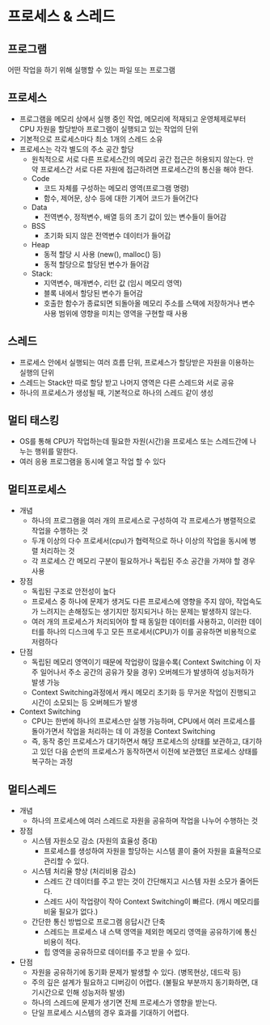 # 프로세스 & 스레드

## 프로그램

어떤 작업을 하기 위해 실행할 수 있는 파일 또는 프로그램

## 프로세스

- 프로그램을 메모리 상에서 실행 중인 작업, 메모리에 적재되고 운영체제로부터 CPU 자원을 할당받아 프로그램이 실행되고 있는 작업의 단위
- 기본적으로 프로세스마다 최소 1개의 스레드 소유
- 프로세스는 각각 별도의 주소 공간 할당
    - 원칙적으로 서로 다른 프로세스간의 메모리 공간 접근은 허용되지 않는다. 만약 프로세스간 서로 다른 자원에 접근하려면 프로세스간의 통신을 해야 한다.
    - Code
        - 코드 자체를 구성하는 메모리 영역(프로그램 명령)
        - 함수, 제어문, 상수 등에 대한 기계어 코드가 들어간다
    - Data
        - 전역변수, 정적변수, 배열 등의 초기 값이 있는 변수들이 들어감
    - BSS
        - 초기화 되지 않은 전역변수 데이터가 들어감
    - Heap
        - 동적 할당 시 사용 (new(), malloc() 등)
        - 동적 할당으로 할당된 변수가 들어감
    - Stack:
        - 지역변수, 매개변수, 리턴 값 (임시 메모리 영역)
        - 블록 내에서 할당된 변수가 들어감
        - 호출한 함수가 종료되면 되돌아올 메모리 주소를 스택에 저장하거나 변수 사용 범위에 영향을 미치는 영역을 구현할 때 사용

## 스레드

- 프로세스 안에서 실행되는 여러 흐름 단위, 프로세스가 할당받은 자원을 이용하는 실행의 단위
- 스레드는 Stack만 따로 할당 받고 나머지 영역은 다른 스레드와 서로 공유
- 하나의 프로세스가 생성될 때, 기본적으로 하나의 스레드 같이 생성

## 멀티 태스킹

- OS를 통해 CPU가 작업하는데 필요한 자원(시간)을 프로세스 또는 스레드간에 나누는 행위를 말한다.
- 여러 응용 프로그램을 동시에 열고 작업 할 수 있다

## 멀티프로세스

- 개념
    - 하나의 프로그램을 여러 개의 프로세스로 구성하여 각 프로세스가 병렬적으로 작업을 수행하는 것
    - 두개 이상의 다수 프로세서(cpu)가 협력적으로 하나 이상의 작업을 동시에 병렬 처리하는 것
    - 각 프로세스 간 메모리 구분이 필요하거나 독립된 주소 공간을 가져야 할 경우 사용
- 장점
    - 독립된 구조로 안전성이 높다
    - 프로세스 중 하나에 문제가 생겨도 다른 프로세스에 영향을 주지 않아, 작업속도가 느려지는 손해정도는 생기지만 정지되거나 하는 문제는 발생하지 않는다.
    - 여러 개의 프로세스가 처리되어야 할 때 동일한 데이터를 사용하고, 이러한 데이터를 하나의 디스크에 두고 모든 프로세서(CPU)가 이를 공유하면 비용적으로 저렴하다
- 단점
    - 독립된 메모리 영역이기 때문에 작업량이 많을수록( Context Switching
    이 자주 일어나서 주소 공간의 공유가 잦을 경우) 오버헤드가 발생하여 성능저하가 발생 가능
    - Context Switching과정에서 캐시 메모리 초기화 등 무거운 작업이 진행되고 시간이 소모되는 등 오버헤드가 발생
- Context Switching
    - CPU는 한번에 하나의 프로세스만 실행 가능하며, CPU에서 여러 프로세스를 돌아가면서 작업을 처리하는 데 이 과정을 Context Switching
    - 즉, 동작 중인 프로세스가 대기하면서 해당 프로세스의 상태를 보관하고, 대기하고 있던 다음 순번의 프로세스가 동작하면서 이전에 보관했던 프로세스 상태를 복구하는 과정

## 멀티스레드

- 개념
    - 하나의 프로세스에 여러 스레드로 자원을 공유하며 작업을 나누어 수행하는 것
- 장점
    - 시스템 자원소모 감소 (자원의 효율성 증대)
        - 프로세스를 생성하여 자원을 할당하는 시스템 콜이 줄어 자원을 효율적으로 관리할 수 있다.
    - 시스템 처리율 향상 (처리비용 감소)
        - 스레드 간 데이터를 주고 받는 것이 간단해지고 시스템 자원 소모가 줄어든다.
        - 스레드 사이 작업량이 작아 Context Switching이 빠르다. (캐시 메모리를 비울 필요가 없다.)
    - 간단한 통신 방법으로 프로그램 응답시간 단축
        - 스레드는 프로세스 내 스택 영역을 제외한 메모리 영역을 공유하기에 통신 비용이 적다.
        - 힙 영역을 공유하므로 데이터를 주고 받을 수 있다.
- 단점
    - 자원을 공유하기에 동기화 문제가 발생할 수 있다. (병목현상, 데드락 등)
    - 주의 깊은 설계가 필요하고 디버깅이 어렵다. (불필요 부분까지 동기화하면, 대기시간으로 인해 성능저하 발생)
    - 하나의 스레드에 문제가 생기면 전체 프로세스가 영향을 받는다.
    - 단일 프로세스 시스템의 경우 효과를 기대하기 어렵다.
